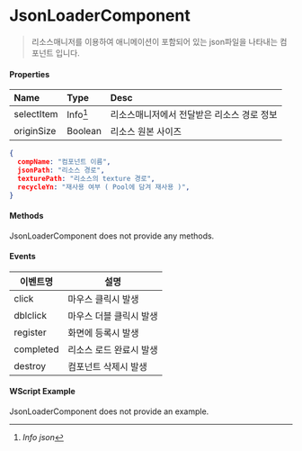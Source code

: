 # JsonLoaderComponent
> 리소스매니저를 이용하여 애니메이션이 포함되어 있는 json파일을 나타내는 컴포넌트 입니다.

#### Properties
| Name       | Type    | Desc                                                |
| :--------- | :------ | :-------------------------------------------------- |
| selectItem | Info[^1]  | 리소스매니저에서 전달받은 리소스 경로 정보              |
| originSize | Boolean  | 리소스 원본 사이즈              |

[^1]: *Info json*
```json
{
  compName: "컴포넌트 이름",
  jsonPath: "리소스 경로",
  texturePath: "리소스의 texture 경로",
  recycleYn: "재사용 여부 ( Pool에 담겨 재사용 )",
}
```

#### Methods

JsonLoaderComponent does not provide any methods.

#### Events
|이벤트명|설명|
|---|---|
|click|마우스 클릭시 발생|
|dblclick|마우스 더블 클릭시 발생|
|register|화면에 등록시 발생|
|completed|리소스 로드 완료시 발생|
|destroy|컴포넌트 삭제시 발생|

#### WScript Example

JsonLoaderComponent does not provide an example.
